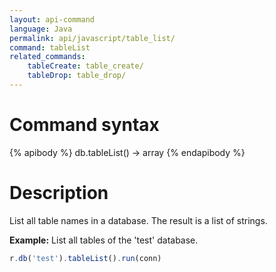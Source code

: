 ```yaml
---
layout: api-command
language: Java
permalink: api/javascript/table_list/
command: tableList
related_commands:
    tableCreate: table_create/
    tableDrop: table_drop/
---
```


# Command syntax #

{% apibody %}
db.tableList() &rarr; array
{% endapibody %}

# Description #

List all table names in a database. The result is a list of strings.

__Example:__ List all tables of the 'test' database.

```js
r.db('test').tableList().run(conn)
```

